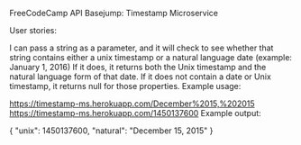 FreeCodeCamp API Basejump: Timestamp Microservice

User stories:

I can pass a string as a parameter, and it will check to see whether that string contains either a unix timestamp or a natural language date (example: January 1, 2016)
If it does, it returns both the Unix timestamp and the natural language form of that date.
If it does not contain a date or Unix timestamp, it returns null for those properties.
Example usage:

https://timestamp-ms.herokuapp.com/December%2015,%202015
https://timestamp-ms.herokuapp.com/1450137600
Example output:

{ "unix": 1450137600, "natural": "December 15, 2015" }